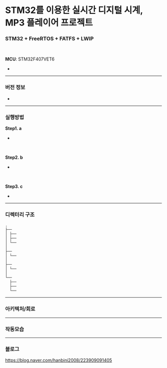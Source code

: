 # STM32를 이용한 실시간 디지털 시계, MP3 플레이어 프로젝트 

### STM32 + FreeRTOS + FATFS + LWIP
<br />

**MCU**: STM32F407VET6 

- 
_________
### 버전 정보
- 
_________
### 실행방법

**Step1. a**

- 
<br />

**Step2. b**

- 
<br />

**Step3. c**

- 

_________
### 디렉터리 구조

```
.
├── 
│ ├── 
│ ├── 
│ └── 
│
├──
│ └── 
│
├── 
│ └── 
│
└── 
  ├── 
  ├── 
  └── 
```
_________
### 아키텍처/회로


_________
### 작동모습

_________
### 블로그
https://blog.naver.com/hanbini2008/223909091405
